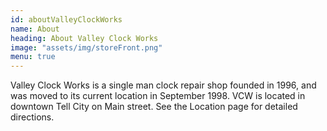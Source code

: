 ```yaml
---
id: aboutValleyClockWorks
name: About
heading: About Valley Clock Works
image: "assets/img/storeFront.png"
menu: true
---
```


Valley Clock Works is a single man clock repair shop founded in 1996, and was moved to its current location in September 1998. VCW is located in downtown Tell City on Main street. See the Location page for detailed directions.
